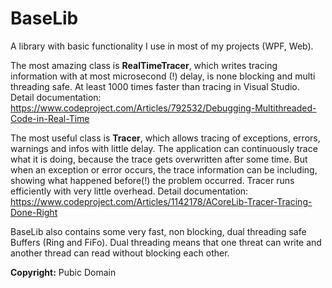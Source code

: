 # BaseLib
A library with basic functionality I use in most of my projects (WPF, Web). 

The most amazing class is **RealTimeTracer**, which writes tracing information with at most microsecond
(!) delay, is none blocking and multi threading safe. At least 1000 times faster than tracing in Visual 
Studio.  
Detail documentation: <https://www.codeproject.com/Articles/792532/Debugging-Multithreaded-Code-in-Real-Time>

The most useful class is **Tracer**, which allows tracing of exceptions, errors, warnings and infos with 
little delay. The application can continuously trace what it is doing, because the trace gets overwritten
after some time. But when an exception or error occurs, the trace information can be including, showing
what happened before(!) the problem occurred. Tracer runs efficiently with very little overhead.
Detail documentation: <https://www.codeproject.com/Articles/1142178/ACoreLib-Tracer-Tracing-Done-Right>

BaseLib also contains some very fast, non blocking, dual threading safe Buffers (Ring and FiFo). Dual
threading means that one threat can write and another thread can read without blocking each other. 

**Copyright:** Pubic Domain

